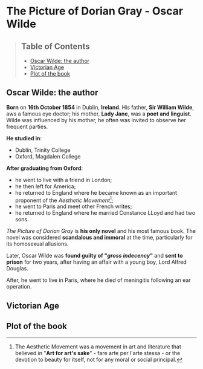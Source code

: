 **The Picture of Dorian Gray - Oscar Wilde**
===
> ## **Table of Contents**
> + [Oscar Wilde: the author](#author)
> + [Victorian Age](#victorian-age)
> + [Plot of the book](#plot)
## **Oscar Wilde: the author**
**Born** on **16th October 1854** in Dublin, **Ireland**. His father, **Sir William Wilde**, aws a famous eye doctor; his mother, **Lady Jane**, was a **poet and linguist**. Wilde was influenced by his mother, he often was invited to observe her frequent parties.

**He studied in**:
+ Dublin, Trinity College
+ Oxford, Magdalen College

**After graduating from Oxford**:
+ he went to live with a friend in London;
+ he then left for America;
+ he returned to England where he became known as an important proponent of the *Aesthetic Movement*[^1];
+ he went to Paris and meet other French writes;
+ he returned to England where he married Constance LLoyd and had two sons.

*The Picture of Dorian Gray* is **his only novel** and his most famous book. The novel was considered **scandalous and immoral** at the time, particularly for its homosexual allusions.

Later, Oscar Wilde was **found guilty of "*gross indecency*"** and **sent to prison** for two years, after having an affair with a young boy, Lord Alfred Douglas.

After, he went to live in Paris, where he died of meningitis following an ear operation.
  
[^1]: The Aesthetic Movement was a movement in art and literature that believed in "**Art for art's sake**" - fare arte per l'arte stessa - or the devotion to beauty for itself, not for any moral or social principal.
## **Victorian Age**

## **Plot of the book**